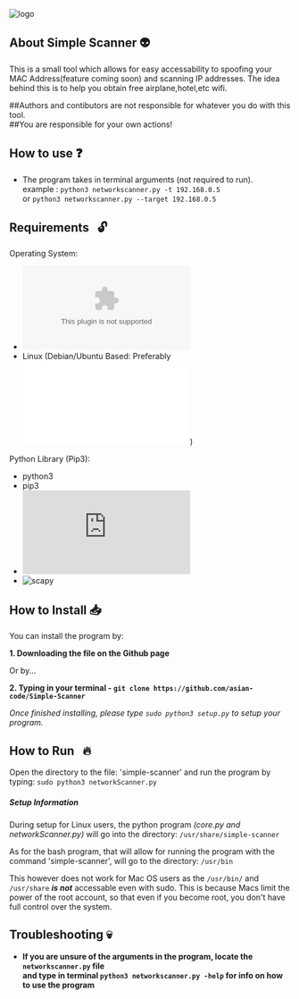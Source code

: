
![logo](http://i65.tinypic.com/6swdx0.jpg)

##   About Simple Scanner  :alien:

This is a small tool which allows for easy accessability to spoofing your MAC Address(feature coming soon) and scanning IP addresses.
The idea behind this is to help you obtain free airplane,hotel,etc wifi.


##Authors and contibutors are not responsible for whatever you do with this tool. <br>
##You are responsible for your own actions!

## How to use :question:
 * The program takes in terminal arguments (not required to run). <br>
 example :  `python3 networkscanner.py -t 192.168.0.5`<br> 
 or `python3 networkscanner.py --target 192.168.0.5` 
 

##  Requirements &nbsp; :unlock:

Operating System:
* ![Mac OS X](www.apple.com)
* Linux (Debian/Ubuntu Based: Preferably ![Kali Linux](www.kali.org))

Python Library (Pip3):
* python3
* pip3
* ![os](https://docs.python.org/3/library/os.html)
* ![scapy](https://pypi.org/project/scapy-python3/)



## How to Install :inbox_tray:

You can install the program by:

**1. Downloading the file on the Github page**

Or by...

**2. Typing in your terminal - `git clone https://github.com/asian-code/Simple-Scanner`**

*Once finished installing, please type `sudo python3 setup.py` to setup your program.*


## How to Run &nbsp; :fire:

Open the directory to the file: 'simple-scanner' and run the program by typing: 
`sudo python3 networkScanner.py`


##### Setup Information

During setup for Linux users, the python program _(core.py and networkScanner.py)_ will go into the directory: `/usr/share/simple-scanner`

As for the bash program, that will allow for running the program with the command 'simple-scanner', will go to the directory: `/usr/bin`

This however does not work for Mac OS users as the `/usr/bin/` and `/usr/share` ***is not*** accessable even with sudo.
This is because Macs limit the power of the root account, so that even if you become root, you don't have full control over the system.

## Troubleshooting :skull:
* **If you are unsure of the arguments in the program, locate the `networkscanner.py` file <br>and type in terminal `python3 networkscanner.py -help` for info on how to use the program** 
